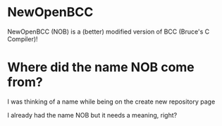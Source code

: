 # NewOpenBCC
NewOpenBCC (NOB) is a (better) modified version of BCC (Bruce's C Compiler)!

# Where did the name NOB come from?
I was thinking of a name while being on the create new repository page

I already had the name NOB but it needs a meaning, right?
